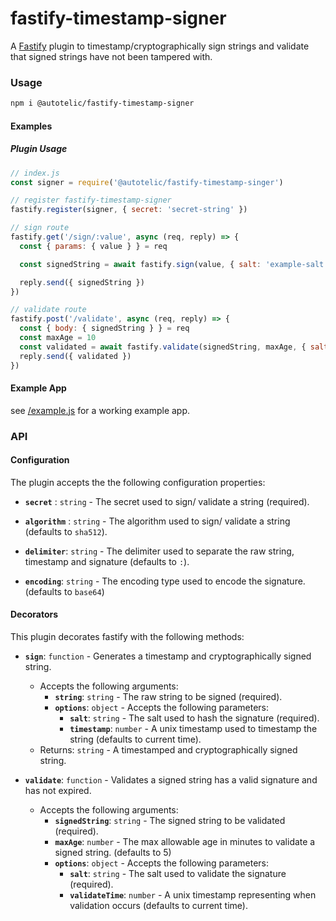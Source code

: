 # fastify-timestamp-signer

A [Fastify](https://www.fastify.io/) plugin to timestamp/cryptographically sign strings and validate that signed strings have not been tampered with. 

### Usage

```sh
npm i @autotelic/fastify-timestamp-signer
```

#### Examples

##### Plugin Usage
```js
// index.js
const signer = require('@autotelic/fastify-timestamp-singer')

// register fastify-timestamp-signer
fastify.register(signer, { secret: 'secret-string' })

// sign route
fastify.get('/sign/:value', async (req, reply) => {
  const { params: { value } } = req

  const signedString = await fastify.sign(value, { salt: 'example-salt' })

  reply.send({ signedString })
})

// validate route
fastify.post('/validate', async (req, reply) => {
  const { body: { signedString } } = req
  const maxAge = 10
  const validated = await fastify.validate(signedString, maxAge, { salt: 'example-salt' })
  reply.send({ validated })
})
```

#### Example App
see [/example.js](./example.js) for a working example app.

### API

#### Configuration

The plugin accepts the the following configuration properties:
  - **`secret`** : `string` - The secret used to sign/ validate a string (required).

  - **`algorithm`** : `string` - The algorithm used to sign/ validate a string (defaults to `sha512`).

  - **`delimiter`**: `string` - The delimiter used to separate the raw string, timestamp and signature (defaults to `:`).

  - **`encoding`**: `string` - The encoding type used to encode the signature. (defaults to `base64`)

#### Decorators

This plugin decorates fastify with the following methods:

- **`sign`**: `function` - Generates a timestamp and cryptographically signed string. 
  - Accepts the following arguments: 
    - **`string`**: `string` - The raw string to be signed (required).
    - **`options`**: `object` - Accepts the following parameters:
      - **`salt`**: `string` - The salt used to hash the signature (required).
      - **`timestamp`**: `number` - A unix timestamp used to timestamp the string (defaults to current time).
  - Returns: `string` - A timestamped and cryptographically signed string.

- **`validate`**: `function` - Validates a signed string has a valid signature and has not expired. 
  - Accepts the following arguments: 
    - **`signedString`**: `string` - The signed string to be validated (required).
    - **`maxAge`**: `number` - The max allowable age in minutes to validate a signed string. (defaults to 5)
    - **`options`**: `object` - Accepts the following parameters:
      - **`salt`**: `string` - The salt used to validate the signature (required).
      - **`validateTime`**: `number` - A unix timestamp representing when validation occurs (defaults to current time).
